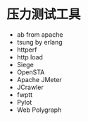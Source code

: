 # 压力测试工具

- ab from apache
- tsung by erlang 
- httperf
- http load
- Siege
- OpenSTA
- Apache JMeter
- JCrawler
- fwptt
- Pylot
- Web Polygraph





